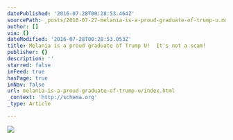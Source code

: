 ```yaml
---
datePublished: '2016-07-28T00:28:53.464Z'
sourcePath: _posts/2016-07-27-melania-is-a-proud-graduate-of-trump-u.md
author: []
via: {}
dateModified: '2016-07-28T00:28:53.053Z'
title: Melania is a proud graduate of Trump U!  It's not a scam!
publisher: {}
description: ''
starred: false
inFeed: true
hasPage: true
inNav: false
url: melania-is-a-proud-graduate-of-trump-u/index.html
_context: 'http://schema.org'
_type: Article

---
```

![](https://the-grid-user-content.s3-us-west-2.amazonaws.com/826ec5a7-65c9-4572-ae96-18d89408ba43.jpg)